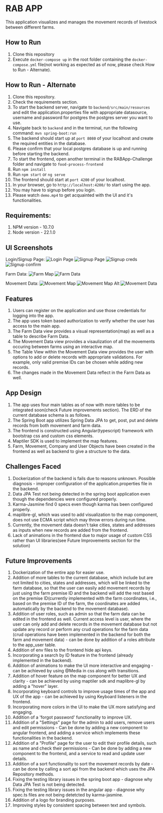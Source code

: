 # RAB APP
This application visualizes and manages the movement records of livestock between different farms.

## How to Run
1. Clone this repository
2. Execute `docker-compose up` in the root folder containing the `docker-compose.yml` file(not working as expected as of now, please check How to Run - Alternate).

## How to Run - Alternate
1. Clone this repository.
2. Check the requirements section.
3. To start the backend server, navigate to `backend/src/main/resources` and edit the application.properties file with appropriate datasource, username and password for postgres the postgres server you want to use.
4. Navigate back to `backend` and in the terminal, run the following command: `mvn spring-boot:run`
5. The backend should start up at `port 8080` of your localhost and create the required entities in the database.
6. Please confirm that your local postgres database is up and running before starting the backend.
7. To start the frontend, open another terminal in the RABApp-Challenge folder and navigate to `food-process-frontend`
8. Run `npm install`
9. Run `npm start` or `ng serve`
10. The frontend should start at `port 4200` of your localhost.
11. In your browser, go to `http://localhost:4200/` to start using the app.
12. You may have to signup before you login.
13. Please watch `demo.mp4` to get acquainted with the UI and it's functionalities.

## Requirements:
1. NPM version - 10.7.0
2. Node version - 22.1.0

## UI Screenshots
Login/Signup Page:
![Login Page](login.png)
![Signup Page](signup.png)
![Signup creds](signup-cred.png)
![Signup confirm](signup-confirm.png)

Farm Data:
![Farm Map](farm-map.png)
![Farm Data](farm-data.png)

Movement Data:
![Movement Map](movement-map.png)
![Movement Map Alt](movement-map-2.png)
![Movement Data](movement-data.png)

## Features
1. Users can register on the application and use those credentials for logging into the app.
2. The app uses token based authorization to verify whether the user has access to the main app.
3. The Farm Data view provides a visual representation(map) as well as a table to describe Farm Data.
4. The Movement Data view provides a visaulization of all the movements occuring between farms using an interactive map.
5. The Table View within the Movement Data view provides the user with options to add or delete records with appropriate validations. For example, only valid premise IDs can be chosen while adding new records.
6. The changes made in the Movement Data reflect in the Farm Data as well.

## App Design
1. The app uses four main tables as of now with more tables to be integrated soon(check Future improvements section). The ERD of the current database schema is as follows.
2. The Spring Boot app utilizes Spring Data JPA to get, post, put and delete records from both movement and farm data.
3. The frontend is constructed using Angular(typescript) framework with bootstrap css and custom css elements.
4. Maptiler SDK is used to implement the map features.
5. Farm, Movement, Company and User Objects have been created in the frontend as well as backend to give a structure to the data.

## Challenges Faced
1. Dockerization of the backend is fails due to reasons unknown. Possible diagnosis - improper configuration of the application.properties file in the backend.
2. Data JPA Test not being detected in the spring boot application even though the dependencies were configured properly.
3. Karma-Jasmine find 0 specs even though karma has been configured properly.
4. maplibre-gl, which was used to add visualization to the map component, does not use ECMA script which may throw errors during run time.
5. Currently, the movement data doesn't take cities, states and addresses as inputs when new records are added from the frontend.
6. Lack of animations in the frontend due to major usage of custom CSS rather than UI libraries(see Future Improvements section for the solution)

## Future Improvements
1. Dockerization of the entire app for easier use.
2. Addition of more tables to the current database, which include but are not limited to cities, states and addresses, which will be linked to the farm database, so that the user can easily add movement records by just using the farm premise ID and the backend will add the rest based on the premise ID(currently implemented with the farm coordinates, i.e., based on the premise ID of the farm, the coordinates are added automatically by the backend to the movement database).
3. Addition of user roles, such as admin so that the farm data can be edited in the frontend as well. Current access level is user, where the user can only add and delete records in the movement database but not update any record or perform any crud operations for the farm data (crud operations have been implemented in the backend for both the farm and movement data) - can be done by addition of a roles attribute to the app_user table.
4. Addition of env files to the frontend hide api keys.
5. Incorporating a search by ID feature in the frontend (already implemented in the backend).
6. Addition of animations to make the UI more interactive and engaging - can be achieved by using @Media in css along with transitions.
7. Addition of hover feature on the map component for better UX and clarity - can be achieved by using maptiler sdk and maplibre-gl by adding a "hover" layer.
8. Incorporating keyboard controls to improve usage times of the app and UX of the app - can be achieved by using Keyboard listeners in the frontend.
9. Incorporating more colors in the UI to make the UX more satisfying and engaging.
10. Addition of a 'forgot password' functionality to improve UX.
11. Addition of a "Settings" page for the admin to add users, remove users and edit permissions - Can be done by adding a new component to angular frontend, and adding a service which implements these functionalities in the backend.
12. Addition of a "Profile" page for the user to edit their profile details, such as name and check their permissions - Can be done by adding a new component to the frontend, and a service to read and update user details.
13. Addition of a sort functionality to sort the movement records by date - can be done by calling a sort api from the backend which uses the JPA Repository methods.
14. Fixing the testing library issues in the spring boot app - diagnose why Data JPA Test is not being detected.
15. Fixing the testing library issues in the angular app - diagnose why spec.ts files are not being detetcted by karma-jasmine.
16. Addition of a logo for branding purposes.
17. Improving styles by consistent spacing between text and symbols.
